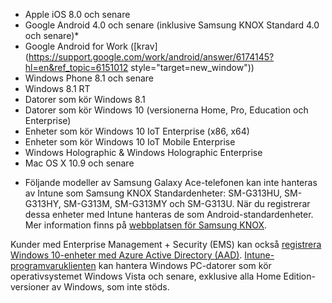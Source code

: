 
  - Apple iOS 8.0 och senare
  - Google Android 4.0 och senare (inklusive Samsung KNOX Standard 4.0 och senare)*
  - Google Android for Work ([krav](https://support.google.com/work/android/answer/6174145?hl=en&ref_topic=6151012 style="target=new_window"))
  - Windows Phone 8.1 och senare
  - Windows 8.1 RT
  - Datorer som kör Windows 8.1
  - Datorer som kör Windows 10 (versionerna Home, Pro, Education och Enterprise)
  - Enheter som kör Windows 10 IoT Enterprise (x86, x64)
  - Enheter som kör Windows 10 IoT Mobile Enterprise
  - Windows Holographic & Windows Holographic Enterprise
  - Mac OS X 10.9 och senare

* Följande modeller av Samsung Galaxy Ace-telefonen kan inte hanteras av Intune som Samsung KNOX Standardenheter: SM-G313HU, SM-G313HY, SM-G313M, SM-G313MY och SM-G313U. När du registrerar dessa enheter med Intune hanteras de som Android-standardenheter. Mer information finns på [webbplatsen för Samsung KNOX](https://www.samsungknox.com/en).

Kunder med Enterprise Management + Security (EMS) kan också [registrera Windows 10-enheter med Azure Active Directory (AAD)](/intune/deploy-use/set-up-windows-device-management-with-microsoft-intune#azure-active-directory-enrollment). [Intune-programvaruklienten](/intune/deploy-use/manage-windows-pcs-with-microsoft-intune) kan hantera Windows PC-datorer som kör operativsystemet Windows Vista och senare, exklusive alla Home Edition-versioner av Windows, som inte stöds.  


<!--HONumber=Nov16_HO2-->


